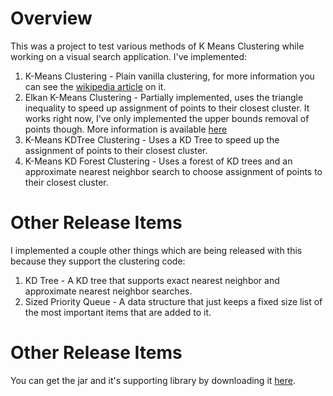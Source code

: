 # Overview #
This was a project to test various methods of K Means Clustering while working on a visual search application. I've implemented:

  1. K-Means Clustering - Plain vanilla clustering, for more information you can see the [wikipedia article](http://en.wikipedia.org/wiki/K-means_algorithm) on it.
  1. Elkan K-Means Clustering - Partially implemented, uses the triangle inequality to speed up assignment of points to their closest cluster. It works right now, I've only implemented the upper bounds removal of points though. More information is available [here](http://www.stromberglabs.com/k-means-clustering/#ElkanKMeans)
  1. K-Means KDTree Clustering - Uses a KD Tree to speed up the assignment of points to their closest cluster.
  1. K-Means KD Forest Clustering - Uses a forest of KD trees and an approximate nearest neighbor search to choose assignment of points to their closest cluster.


# Other Release Items #
I implemented a couple other things which are being released with this because they support the clustering code:

  1. KD Tree - A KD tree that supports exact nearest neighbor and approximate nearest neighbor searches.
  1. Sized Priority Queue - A data structure that just keeps a fixed size list of the most important items that are added to it.

# Other Release Items #
You can get the jar and it's supporting library by downloading it [here](https://code.google.com/p/kmeansclustering/downloads/detail?name=kmeansclustering.zip&can=2&q=).